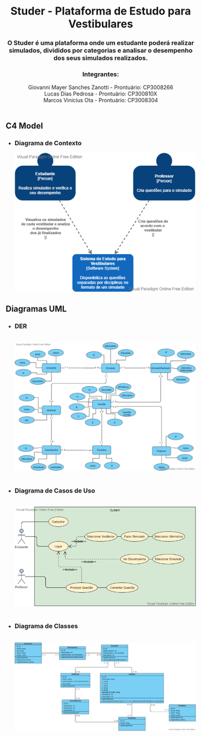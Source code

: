 <h1 align="center">
    Studer - Plataforma de Estudo para Vestibulares
</h1>

<h3 align="center">
O Studer é uma plataforma onde um estudante poderá realizar simulados, divididos por categorias e analisar o desempenho dos seus simulados realizados.
</h3>

<div align="center" margin-bottom="30">
    <h3>Integrantes: </h3> 
    <div>Giovanni Mayer Sanches Zanotti - Prontuário: CP3008266</div>
    <div>Lucas Dias Pedrosa - Prontuário: CP300810X</div>
    <div>Marcos Vinicius Ota - Prontuário: CP3008304</div>
</div>

<br>

## C4 Model

- <h3> Diagrama de Contexto </h3>

    <img alt="Studer" title="Studer" src="./wwwroot/UML/diagrama de contexto.png" />
  
## Diagramas UML

- <h3> DER </h3>
    </br>
    <img alt="Studer" title="Studer" src="./wwwroot/UML/DER.png" />
    </br></br>

- <h3> Diagrama de Casos de Uso </h3>
    </br>
    <img alt="Studer" title="Studer" src="./wwwroot/UML/Casos de Uso.png" />
    </br></br>
    
- <h3> Diagrama de Classes </h3>
    </br>
    <img alt="Studer" title="Studer" src="./wwwroot/UML/Diagrama de Classes.png" />
    </br></br>